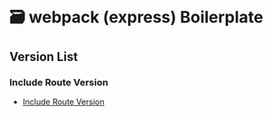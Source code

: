 # 🗃️ webpack (express) Boilerplate 

## Version List
### Include Route Version
- [Include Route Version](https://github.com/17-sss/webpack-express-boilerplate/tree/Include_Route_Version)
